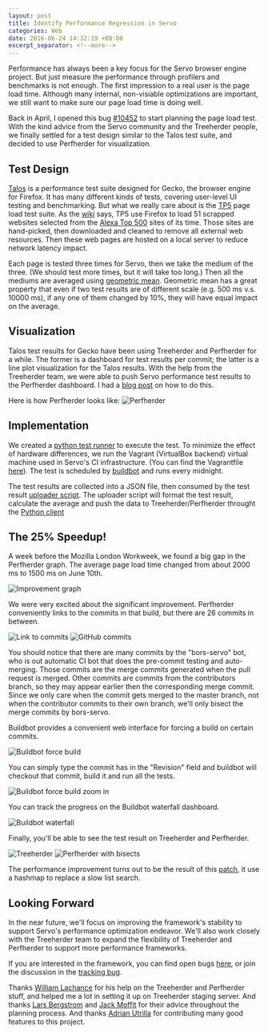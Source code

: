 ```yaml
---
layout: post
title: Identify Performance Regression in Servo
categories: Web
date: 2016-06-24 14:32:19 +08:00
excerpt_separator: <!--more-->
---
```


Performance has always been a key focus for the Servo browser engine project. But just measure the performance through profilers and benchmarks is not enough. The first impression to a real user is the page load time. Although many internal, non-visiable optimizations are important, we still want to make sure our page load time is doing well.

Back in April, I opened this bug [#10452](https://github.com/servo/servo/issues/10452) to start planning the page load test. With the kind advice from the Servo community and the Treeherder people, we finally settled for a test design similar to the Talos test suite, and decided to use Perfherder for visualization.

<!--more-->

## Test Design
[Talos](https://wiki.mozilla.org/Buildbot/Talos) is a performance test suite designed for Gecko, the browser engine for Firefox. It has many different kinds of tests, covering user-level UI testing and benchmarking. But what we really care about is the [TP5](https://wiki.mozilla.org/Buildbot/Talos/Tests#tp5) page load test suite. As the [wiki](https://wiki.mozilla.org/Buildbot/Talos/Tests#tp5) says, TP5 use Firefox to load 51 scrapped websites selected from the [Alexa Top 500](http://www.alexa.com/topsites) sites of its time. Those sites are hand-picked, then downloaded and cleaned to remove all external web resources. Then these web pages are hosted on a local server to reduce network latency impact.

Each page is tested three times for Servo, then we take the medium of the three. (We should test more times, but it will take too long.) Then all the mediums are averaged using [geometric mean](https://en.wikipedia.org/wiki/Geometric_mean). Geometric mean has a great property that even if two test results are of different scale (e.g. 500 ms v.s. 10000 ms), if any one of them changed by 10%, they will have equal impact on the average.

## Visualization

Talos test results for Gecko have been using Treeherder and Perfherder for a while. The former is a dashboard for test results per commit; the latter is a line plot visualization for the Talos results. With the help from the Treeherder team, we were able to push Servo performance test results to the Perfherder dashboard. I had a [blog post](http://shinglyu.github.io/web/2016/05/07/visualizing_performance_data_on_perfherder.html) on how to do this.

Here is how Perfherder looks like:
![Perfherder](TBD)

## Implementation

We created a [python test runner](https://github.com/shinglyu/servo-perf/blob/master/runner.py) to execute the test. To minimize the effect of hardware differences, we run the Vagrant (VirtualBox backend) virtual machine used in Servo's CI infrastructure. (You can find the Vagrantfile [here](https://github.com/servo/saltfs/blob/master/Vagrantfile)). The test is scheduled by [buildbot](http://buildbot.net/) and runs every midnight.

The test results are collected into a JSON file, then consumed by the test result [uploader script](https://github.com/shinglyu/servo-perf/blob/master/submit_to_perfherder.py). The uploader script will format the test result, calculate the average and push the data to Treeherder/Perfherder throught the [Python client](http://treeherder.readthedocs.io/submitting_data.html)

## The 25% Speedup!

A week before the Mozilla London Workweek, we found a big gap in the Perfherder graph. The average page load time changed from about 2000 ms to 1500 ms on June 10th. 

![Improvement graph](TBD)

We were very excited about the significant improvement. Perfherder conveniently links to the commits in that build, but there are 26 commits in between. 

![Link to commits](TBD)
![GitHub commits](TBD)

You should notice that there are many commits by the "bors-servo" bot, who is out automatic CI bot that does the pre-commit testing and auto-merging. Those commits are the merge commits generated when the pull request is merged. Other commits are commits from the contributors branch, so they may appear earlier then the corresponding merge commit. Since we only care when the commit gets merged to the master branch, not when the contributor commits to their own branch, we'll only bisect the merge commits by bors-servo.

Buildbot provides a convenient web interface for forcing a build on certain commits. 

![Buildbot force build](TBD)

You can simply type the commit has in the "Revision" field and buildbot will checkout that commit, build it and run all the tests.

![Buildbot force build zoom in](TBD)

You can track the progress on the Buildbot waterfall dashboard.

![Buildbot waterfall](TBD)

Finally, you'll be able to see the test result on Treeherder and Perfherder.

![Treeherder](TBD)
![Perfherder with bisects](TBD)

The performance improvement turns out to be the result of this [patch](https://github.com/servo/servo/pull/11513), it use a hashmap to replace a slow list search. 

## Looking Forward

In the near future, we'll focus on improving the framework's stability to support Servo's performance optimization endeavor. We'll also work closely with the Treeherder team to expand the flexibility of Treeherder and Perfherder to support more performance frameworks. 

If you are interested in the framework, you can find open bugs [here](https://github.com/shinglyu/servo-perf/issues), or join the discussion in the [tracking bug](https://github.com/servo/servo/issues/10452).

Thanks [William Lachance](https://github.com/wlach) for his help on the Treeherder and Perfherder stuff, and helped me a lot in setting it up on Treeherder staging server. And thanks [Lars Bergstrom](https://github.com/larsbergstrom) and [Jack Moffit](https://github.com/metajack) for their advice throughout the planning process. And thanks [Adrian Utrilla](https://github.com/autrilla) for contributing many good features to this project.
